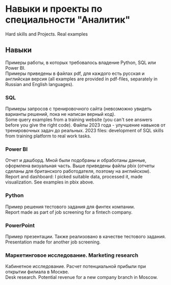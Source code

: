 # Навыки и проекты по специальности "Аналитик"
Hard skills and Projects. Real examples

## Навыки
Примеры работы, в которых требовалось владение Python, SQL или Power BI.<br>
Примеры приведены в файлах pdf, для каждого есть русская и английская версия (all examples are provided in pdf-files, separately in Russian and English languages).

### SQL
Примеры запросов с тренировочного сайта (невозможно увидеть варианты решений, пока не написан верный код).<br>
Some query examples from a training website (you can't see answers before you give the right code).
Файлы 2023 года - улучшение навыков от тренировочных задач до реальных.
2023 files: development of SQL skills from training platform to real work tasks.

### Power BI
Отчет и дашборд. Мной были подобраны и обработаны данные, оформлена визуальная часть. Выше приведены файлы pbix (отчеты сделаны для британского работодателя, поэтому на английском).<br>
Report and dashboard: I picked suitable data, processed it, made visualization. See examples in pbix above.

### Python
Пример решения тестового задания для финтех компании.<br>
Report made as part of job screening for a fintech company.

### PowerPoint
Пример презентации. Также реализовано в качестве тестового задания.<br>
Presentation made for another job screening.

### Маркетинговое исследование. Marketing research
Кабинетное исследование. Расчет потенциальной прибыли при открытии филиала в Москве.<br>
Desk research. Potential revenue for a new company branch in Moscow.
